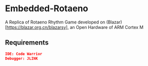 # Embedded-Rotaeno
A Replica of Rotaeno Rhythm Game developed on (Blazar)[https://blazar.org.cn/blazarsy], an Open Hardware of ARM Cortex M
## Requirements
```json
IDE: Code Warrior
Debugger: JLINK
```
